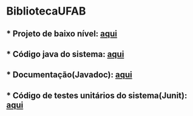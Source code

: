 # BibliotecaUFAB

## * Projeto de baixo nível: [aqui](https://github.com/pablomont/BibliotecaUFAB/blob/master/Diagramas/DiagramaUML_BibliotecaUFAB_Final.pdf) 
 		
## * Código java do sistema:  [aqui](https://github.com/pablomont/BibliotecaUFAB/tree/master/src/main/java)

## * Documentação(Javadoc): [aqui](https://github.com/pablomont/BibliotecaUFAB/tree/master/doc)
		
## * Código de testes unitários do sistema(Junit): [aqui](https://github.com/pablomont/BibliotecaUFAB/tree/82fee209d1ad68437884ff95098207e08b413171/src/test/java/modelTest)
			
		 
				
 		
